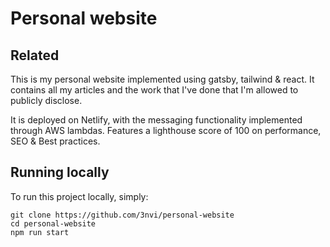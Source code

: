 # Personal website

## Related

This is my personal website implemented using gatsby, tailwind & react.
It contains all my articles and the work that I've done that I'm allowed
to publicly disclose.

It is deployed on Netlify, with the messaging
functionality implemented through AWS lambdas. Features a lighthouse score of 100 on performance, SEO & Best practices.

## Running locally

To run this project locally, simply:

```
git clone https://github.com/3nvi/personal-website
cd personal-website
npm run start
```
